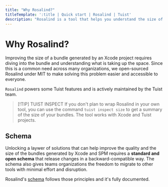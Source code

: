 ```yaml
---
title: "Why Rosalind?"
titleTemplate: ':title | Quick start | Rosalind | Tuist'
description: "Rosalind is a tool that helps you understand the size of your Xcode bundles and how to reduce it."
---
```


# Why Rosalind?

Improving the size of a bundle generated by an Xcode project requires diving into the bundle and understanding what is taking up the space. Since this is a common need across many organizations, we open-sourced Rosalind under MIT to make solving this problem easier and accessible to everyone.

`Rosalind` powers some Tuist features and is actively maintained by the Tuist team.

> [!TIP] TUIST INSPECT
> If you don't plan to wrap Rosalind in your own tool, you can use the command `tuist inspect size` to get a summary of the size of your bundles. The tool works with Xcode and Tuist projects.

## Schema

Unlocking a laywer of solutions that can help improve the quality and the size of the bundles generated by Xcode and SPM requires a **standard and open schema** that release changes in a backward-compatible way. The schema also gives teams organizations the freedom to migrate to other tools with minimal effort and disruption.

Rosalind's [schema](/api/schema) follows those principles and it's fully documented.
